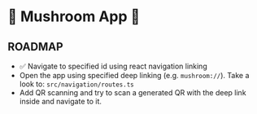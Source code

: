 # 🍄 Mushroom App 🍄

## ROADMAP

- ✅ Navigate to specified id using react navigation linking
- Open the app using specified deep linking
  (e.g. `mushroom://`). Take a look to: `src/navigation/routes.ts`
- Add QR scanning and try to scan a generated QR with the deep link inside and navigate to it.
